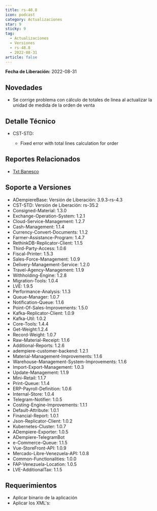 ```yaml
---
title: rs-48.8
icon: podcast
category: Actualizaciones
star: 9
sticky: 9
tag:
  - Actualizaciones
  - Versiones
  - rs-48.8
  - 2022-08-31
article: false
---
```


**Fecha de Liberación:** 2022-08-31

## Novedades

- Se corrige problema con cálculo de totales de linea al actualizar la unidad de medida de la orden de venta

## Detalle Técnico

- CST-STD:

  - Fixed error with total lines calculation for order
  
## Reportes Relacionados

- [Txt Banesco](https://github.com/erpcya/CONTROL-ANCA/issues/227)

## Soporte a Versiones

- ADempiereBase: Versión de Liberación: 3.9.3-rs-4.3
- CST-STD: Versión de Liberación: rs-35.2
- Consigned-Material: 1.3.0
- Exchange-Operation-System: 1.2.1
- Cloud-Service-Management: 1.2.7
- Cash-Management: 1.1.4
- Currency-Convert-Documents: 1.1.2
- Farmer-Assistance-Program: 1.4.7
- RethinkDB-Replicator-Client: 1.1.5
- Third-Party-Access: 1.0.6
- Fiscal-Printer: 1.5.3
- Sales-Force-Management: 1.0.9
- Delivery-Management-Service: 1.2.0
- Travel-Agency-Management: 1.1.9
- Withholding-Engine: 1.2.8
- Migration-Tools: 1.0.4
- LVE: 1.9.5
- Performance-Analysis: 1.1.3
- Queue-Manager: 1.0.7
- Notification-Queue: 1.1.6
- Point-Of-Sales-Improvements: 1.5.0
- Kafka-Replicator-Client: 1.0.9
- Kafka-Util: 1.0.2
- Core-Tools: 1.4.4
- Get-Weight:1.2.4
- Record-Weight: 1.0.7
- Raw-Material-Receipt: 1.1.6
- Additional-Reports: 1.2.6
- adempiere-customer-backend: 1.2.1
- Material-Management-Improvements: 1.1.6
- Warehouse-Management-System-Improvements: 1.1.6
- Import-Export-Management: 1.0.3
- Update-Management: 1.1.9
- Mini-Retail: 1.1.7
- Print-Queue: 1.1.4
- ERP-Payroll-Definition: 1.0.6
- Internal-Store: 1.0.4
- Telegram-Notifier: 1.0.5
- Costing-Engine-Improvements: 1.1.1
- Default-Attribute: 1.0.1
- Financial-Report: 1.0.1
- Json-Replicator-Client: 1.0.2
- Kubernetes-Cluster: 1.0.7
- ADempiere-Exporter: 1.0.5
- ADempiere-TelegramBot
- e-Commerce-Queue: 1.1.5
- Vue-StoreFront-API: 1.0.9
- Mercado-Libre-Venezuela-API: 1.0.8
- Common-Functionalities: 1.0.0
- FAP-Venezuela-Location: 1.0.5
- LVE-AdditionalTax: 1.1.5

## Requerimientos

- Aplicar binario de la aplicación
- Aplicar los XML's:
